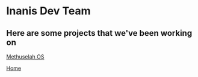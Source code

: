 # Inanis Dev Team

## Here are some projects that we've been working on
[Methuselah OS](Projects/projects.md)

[Home](../index.md)
